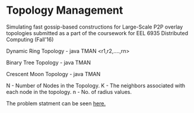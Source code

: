 # Topology Management

Simulating fast gossip-based constructions for Large-Scale P2P overlay topologies submitted as a part of the
coursework for EEL 6935 Distributed Computing (Fall'16)

Dynamic Ring Topology - java TMAN <r1,r2,....,rn>

Binary Tree Topology - java TMAN

Crescent Moon Topology - java TMAN

N - Number of Nodes in the Topology. K - The neighbors associated with each node in the topology. n - No. of radius values.

The problem statment can be seen [here.](https://github.com/venkateshmantha/tman/blob/master/Homework%201.pdf)
